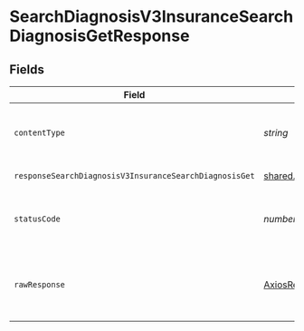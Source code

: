 # SearchDiagnosisV3InsuranceSearchDiagnosisGetResponse


## Fields

| Field                                                                                                | Type                                                                                                 | Required                                                                                             | Description                                                                                          |
| ---------------------------------------------------------------------------------------------------- | ---------------------------------------------------------------------------------------------------- | ---------------------------------------------------------------------------------------------------- | ---------------------------------------------------------------------------------------------------- |
| `contentType`                                                                                        | *string*                                                                                             | :heavy_check_mark:                                                                                   | HTTP response content type for this operation                                                        |
| `responseSearchDiagnosisV3InsuranceSearchDiagnosisGet`                                               | [shared.ClientFacingDiagnosisInformation](../../models/shared/clientfacingdiagnosisinformation.md)[] | :heavy_minus_sign:                                                                                   | Successful Response                                                                                  |
| `statusCode`                                                                                         | *number*                                                                                             | :heavy_check_mark:                                                                                   | HTTP response status code for this operation                                                         |
| `rawResponse`                                                                                        | [AxiosResponse](https://axios-http.com/docs/res_schema)                                              | :heavy_minus_sign:                                                                                   | Raw HTTP response; suitable for custom response parsing                                              |